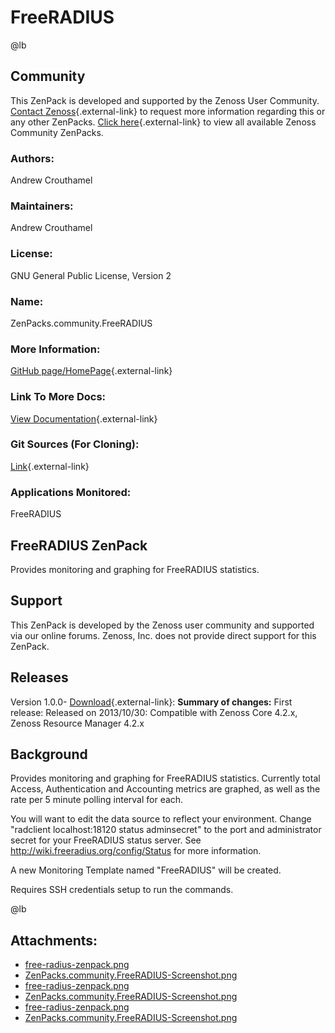 # FreeRADIUS

@lb[](img/zenpack-free-radius-zenpack.png)

## Community

This ZenPack is developed and supported by the Zenoss User Community.
[Contact Zenoss](https://tryit.zenoss.com/zenpack-contact/){.external-link} to
request more information regarding this or any other ZenPacks. [Click here](https://zenoss.com/product/zenpacks?f%5B0%5D=im_field_zenpack_category:1021){.external-link} to
view all available Zenoss Community ZenPacks.

### Authors:

Andrew Crouthamel

### Maintainers:

Andrew Crouthamel

### License:

GNU General Public License, Version 2

### Name:

ZenPacks.community.FreeRADIUS

### More Information:

[GitHub page/HomePage](https://github.com/crouthamela/ZenPacks.community.FreeRADIUS){.external-link}

### Link To More Docs:

[View Documentation](https://github.com/crouthamela/ZenPacks.community.FreeRADIUS/wiki){.external-link}

### Git Sources (For Cloning):

[Link](https://github.com/crouthamela/ZenPacks.community.FreeRADIUS.git){.external-link}

### Applications Monitored:

FreeRADIUS

## FreeRADIUS ZenPack

Provides monitoring and graphing for FreeRADIUS statistics.

## Support

This ZenPack is developed by the Zenoss user community and supported via
our online forums. Zenoss, Inc. does not provide direct support for this
ZenPack.

## Releases

Version 1.0.0- [Download](https://storage.googleapis.com/zenpacks/ZenPacks.community.FreeRADIUS/1.0.0/ZenPacks.community.FreeRADIUS-1.0.0.egg){.external-link}:   **Summary of changes:** First release:   Released on 2013/10/30:   Compatible with Zenoss Core 4.2.x, Zenoss Resource Manager 4.2.x

## Background

Provides monitoring and graphing for FreeRADIUS statistics. Currently
total Access, Authentication and Accounting metrics are graphed, as well
as the rate per 5 minute polling interval for each.

You will want to edit the data source to reflect your environment.
Change "radclient localhost:18120 status adminsecret" to the port and
administrator secret for your FreeRADIUS status server. See
<http://wiki.freeradius.org/config/Status> for more information.

A new Monitoring Template named "FreeRADIUS" will be created.

Requires SSH credentials setup to run the commands.

@lb[](img/zenpack-zenpacks.community.freeradius-screenshot.png)

## Attachments:

-   [free-radius-zenpack.png](img/zenpack-free-radius-zenpack.png)
-   [ZenPacks.community.FreeRADIUS-Screenshot.png](img/zenpack-zenpacks.community.freeradius-screenshot.png)
-   [free-radius-zenpack.png](img/zenpack-free-radius-zenpack.png)
-   [ZenPacks.community.FreeRADIUS-Screenshot.png](img/zenpack-zenpacks.community.freeradius-screenshot.png)
-   [free-radius-zenpack.png](img/zenpack-free-radius-zenpack.png)
-   [ZenPacks.community.FreeRADIUS-Screenshot.png](img/zenpack-zenpacks.community.freeradius-screenshot.png)

